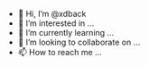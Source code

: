 - 👋 Hi, I’m @xdback
- 👀 I’m interested in ...
- 🌱 I’m currently learning ...
- 💞️ I’m looking to collaborate on ...
- 📫 How to reach me ...

<!---
xdback/xdback is a ✨ special ✨ repository because its `README.md` (this file) appears on your GitHub profile.
You can click the Preview link to take a look at your changes.
--->
